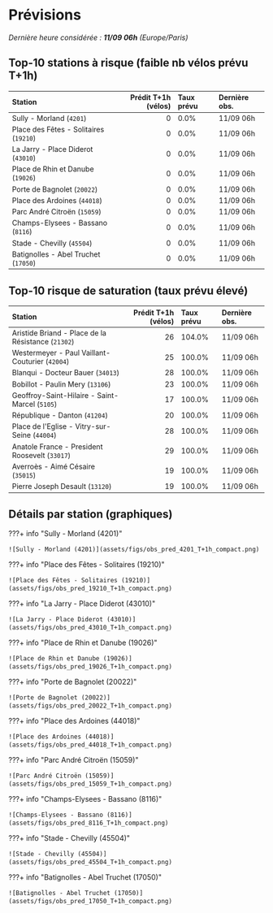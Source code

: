 # Prévisions

*Dernière heure considérée : **11/09 06h** (Europe/Paris)*

## Top-10 stations à risque (faible nb vélos prévu T+1h)

| Station                                |   Prédit T+1h (vélos) | Taux prévu   | Dernière obs.   |
|:---------------------------------------|----------------------:|:-------------|:----------------|
| Sully - Morland (`4201`)               |                     0 | 0.0%         | 11/09 06h       |
| Place des Fêtes - Solitaires (`19210`) |                     0 | 0.0%         | 11/09 06h       |
| La Jarry - Place Diderot (`43010`)     |                     0 | 0.0%         | 11/09 06h       |
| Place de Rhin et Danube (`19026`)      |                     0 | 0.0%         | 11/09 06h       |
| Porte de Bagnolet (`20022`)            |                     0 | 0.0%         | 11/09 06h       |
| Place des Ardoines (`44018`)           |                     0 | 0.0%         | 11/09 06h       |
| Parc André Citroën (`15059`)           |                     0 | 0.0%         | 11/09 06h       |
| Champs-Elysees - Bassano (`8116`)      |                     0 | 0.0%         | 11/09 06h       |
| Stade - Chevilly (`45504`)             |                     0 | 0.0%         | 11/09 06h       |
| Batignolles - Abel Truchet (`17050`)   |                     0 | 0.0%         | 11/09 06h       |

## Top-10 risque de saturation (taux prévu élevé)

| Station                                            |   Prédit T+1h (vélos) | Taux prévu   | Dernière obs.   |
|:---------------------------------------------------|----------------------:|:-------------|:----------------|
| Aristide Briand - Place de la Résistance (`21302`) |                    26 | 104.0%       | 11/09 06h       |
| Westermeyer - Paul Vaillant-Couturier (`42004`)    |                    25 | 100.0%       | 11/09 06h       |
| Blanqui - Docteur Bauer (`34013`)                  |                    28 | 100.0%       | 11/09 06h       |
| Bobillot - Paulin Mery (`13106`)                   |                    23 | 100.0%       | 11/09 06h       |
| Geoffroy-Saint-Hilaire - Saint-Marcel (`5105`)     |                    17 | 100.0%       | 11/09 06h       |
| République - Danton (`41204`)                      |                    20 | 100.0%       | 11/09 06h       |
| Place de l'Eglise - Vitry-sur-Seine (`44004`)      |                    28 | 100.0%       | 11/09 06h       |
| Anatole France - President Roosevelt (`33017`)     |                    29 | 100.0%       | 11/09 06h       |
| Averroès - Aimé Césaire (`35015`)                  |                    19 | 100.0%       | 11/09 06h       |
| Pierre Joseph Desault (`13120`)                    |                    19 | 100.0%       | 11/09 06h       |

## Détails par station (graphiques)

???+ info "Sully - Morland (4201)"

    ![Sully - Morland (4201)](assets/figs/obs_pred_4201_T+1h_compact.png)

???+ info "Place des Fêtes - Solitaires (19210)"

    ![Place des Fêtes - Solitaires (19210)](assets/figs/obs_pred_19210_T+1h_compact.png)

???+ info "La Jarry - Place Diderot (43010)"

    ![La Jarry - Place Diderot (43010)](assets/figs/obs_pred_43010_T+1h_compact.png)

???+ info "Place de Rhin et Danube (19026)"

    ![Place de Rhin et Danube (19026)](assets/figs/obs_pred_19026_T+1h_compact.png)

???+ info "Porte de Bagnolet (20022)"

    ![Porte de Bagnolet (20022)](assets/figs/obs_pred_20022_T+1h_compact.png)

???+ info "Place des Ardoines (44018)"

    ![Place des Ardoines (44018)](assets/figs/obs_pred_44018_T+1h_compact.png)

???+ info "Parc André Citroën (15059)"

    ![Parc André Citroën (15059)](assets/figs/obs_pred_15059_T+1h_compact.png)

???+ info "Champs-Elysees - Bassano (8116)"

    ![Champs-Elysees - Bassano (8116)](assets/figs/obs_pred_8116_T+1h_compact.png)

???+ info "Stade - Chevilly (45504)"

    ![Stade - Chevilly (45504)](assets/figs/obs_pred_45504_T+1h_compact.png)

???+ info "Batignolles - Abel Truchet (17050)"

    ![Batignolles - Abel Truchet (17050)](assets/figs/obs_pred_17050_T+1h_compact.png)

